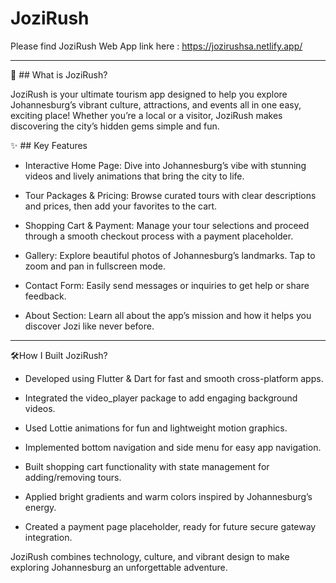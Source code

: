 # JoziRush 
Please find JoziRush Web App link here : https://jozirushsa.netlify.app/

******************************************************************************************************************************************************************************************************************
🎉 ## What is JoziRush?


JoziRush is your ultimate tourism app designed to help you explore Johannesburg’s vibrant culture, attractions, and events all in one easy, exciting place! Whether you’re a local or a visitor, JoziRush makes discovering the city’s hidden gems simple and fun.

✨ ## Key Features

- Interactive Home Page: Dive into Johannesburg’s vibe with stunning videos and lively animations that bring the city to life.

- Tour Packages & Pricing: Browse curated tours with clear descriptions and prices, then add your favorites to the cart.

- Shopping Cart & Payment: Manage your tour selections and proceed through a smooth checkout process with a payment placeholder.

- Gallery: Explore beautiful photos of Johannesburg’s landmarks. Tap to zoom and pan in fullscreen mode.

- Contact Form: Easily send messages or inquiries to get help or share feedback.

- About Section: Learn all about the app’s mission and how it helps you discover Jozi like never before.


********************************************************************************************************************************************************************************************************************
🛠️How I Built JoziRush?

 - Developed using Flutter & Dart for fast and smooth cross-platform apps.

 - Integrated the video_player package to add engaging background videos.

 - Used Lottie animations for fun and lightweight motion graphics.

 - Implemented bottom navigation and side menu for easy app navigation.

 - Built shopping cart functionality with state management for adding/removing tours.

 -  Applied bright gradients and warm colors inspired by Johannesburg’s energy.

 - Created a payment page placeholder, ready for future secure gateway integration.

JoziRush combines technology, culture, and vibrant design to make exploring Johannesburg an unforgettable adventure.
